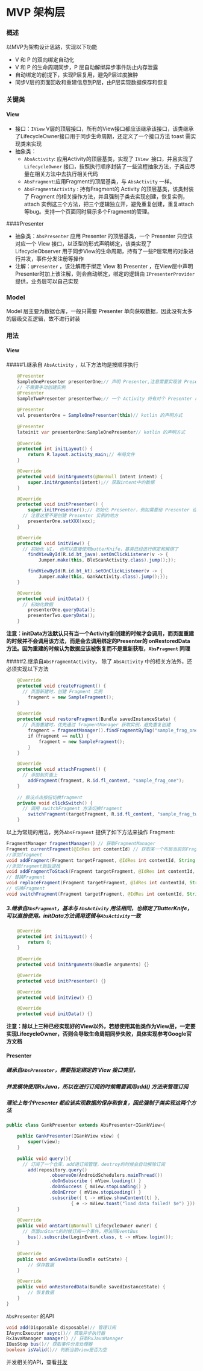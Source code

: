 # MVP 架构层

### 概述

以MVP为架构设计思路，实现以下功能

- V 和 P 的双向绑定自动化
- V 和 P 的生命周期同步，P 层自动解绑异步事件防止内存泄露
- 自动绑定的前提下，实现P层复用，避免P层过度臃肿
- 同步V层的页面回收和重建信息到P层，由P层实现数据保存和恢复

### 关键类

#### View

- 接口：`IView`  V层的顶层接口，所有的View接口都应该继承该接口，该类继承了LifecycleOwner接口用于同步生命周期，还定义了一个接口方法 toast 需实现类来实现
- 抽象类：
  - `AbsActivity`: 应用Activity的顶层基类，实现了 `IView `接口，并且实现了 `LifecycleOwner` 接口，按照执行顺序封装了一些流程抽象方法，子类应尽量在相关方法中去执行相关代码
  - `AbsFragment`:应用Fragment的顶层基类，与 `AbsActivity` 一样。
  - `AbsFragmentActivity` : 持有Fragment的 Activity 的顶层基类，该类封装了 Fragment 的相关操作方法，并且强制子类去实现创建，恢复实例，attach 实例这三个方法，把三个逻辑独立开，避免重复创建，重复attach等bug。支持一个页面同时展示多个Fragment的管理。

####Presenter

- 抽象类：`AbsPresenter` 应用 Presenter 的顶层基类，一个 Presenter 只应该对应一个 View 接口，以泛型的形式声明绑定，该类实现了 LifecycleObserver 用于同步View的生命周期，持有了一些P层常用的对象进行并发，事件分发注册等操作
- 注解：`@Presenter` ，该注解用于绑定 View 和 Presenter ，在View层中声明Presenter时加上该注解，则会自动绑定，绑定的逻辑由 `IPresenterProvider` 提供，业务层可以自己实现

### Model

Model 层主要为数据仓库，一般只需要 Presenter 单向获取数据，因此没有太多的层级交互逻辑，故不进行封装

### 用法

#### View

#####1.继承自 `AbsActivity` ，以下方法均是按顺序执行

```java
    @Presenter
    SampleOnePresenter presenterOne;// 声明 Presenter,注意需要实现该 Presenter 绑定的 View 接口
	// 不需要手动创建实例
	@Presenter
	SampleTwoPresenter presenterTwo;// 一个 Activity 持有对个 Presenter 时，也只需要正常声明
	
	@Presenter
	val presenterOne = SampleOnePresenter(this)// kotlin 的声明方式
      
	@Presenter
	lateinit var presenterOne:SampleOnePresenter// kotlin 的声明方式
      
    @Override
    protected int initLayout() {
        return R.layout.activity_main;// 布局文件
    }

    @Override
    protected void initArguments(@NonNull Intent intent) {
        super.initArguments(intent);// 获取intent中的数据
    }

    @Override
    protected void initPresenter() {
        super.initPresenter();// 初始化 Presenter，例如需要给 Presenter 设置某些参数
      // 注意这里不是创建 Presenter 实例的地方
      	presenterOne.setXXX(xxx);
    }

    @Override
    protected void initView() {
      // 初始化 UI， 也可以直接使用butterKnife，基类已经进行绑定和解绑了
        findViewById(R.id.bt_java).setOnClickListener(v -> {
            Jumper.make(this, BleScanActivity.class).jump();});

        findViewById(R.id.bt_kt).setOnClickListener(v -> {
            Jumper.make(this, GankActivity.class).jump();});
    }

    @Override
    protected void initData() {
      // 初始化数据
        presenterOne.queryData();
      	presenterTwo.queryData();
    }
```

**注意：initData方法默认只有当一个Activity新创建的时候才会调用，而页面重建的时候并不会调用该方法，而是会去调用绑定的Presenter的 onRestoredData 方法。因为重建的时候认为数据应该被恢复而不是重新获取，`AbsFragment` 同理**



#####2.继承自`AbsFragmentActivity`， 除了 `AbsActivity` 中的相关方法外，还必须实现以下方法

```java
    @Override
    protected void createFragment() {
      // 页面新建时，创建 Fragment 实例
        fragment = new SampleFragment();
    }

    @Override
    protected void restoreFragment(Bundle savedInstanceState) {
      // 页面重建时，优先通过 fragmentManager 获取实例，避免重复创建
		fragment = fragmentManager().findFragmentByTag("sample_frag_one");
      	if（fragment == null) {
            fragment = new SampleFragment();
        }
    }

    @Override
    protected void attachFragment() {
      // 添加到页面上
		addFragment(fragment, R.id.fl_content, "sample_frag_one");
    }
	
	// 假设点击按钮切换fragment
	private void clickSwitch() {
      // 调用 switchFragment 方法切换fragment
        switchFragment(targetFragment, R.id.fl_content, "sample_frag_two")
    }
```

以上为常规的用法，另外`AbsFragment` 提供了如下方法来操作 Fragment:

```Java
FragmentManager fragmentManager() // 获取FragmentManager
Fragment currentFragment(@IdRes int contentId) // 获取某一个布局当前的Fragment
//添加fragment
void addFragment(Fragment targetFragment, @IdRes int contentId, String tag)
//添加fragment到后退栈
void addFragmentToStack(Fragment targetFragment, @IdRes int contentId, String tag)
// 替换Fragment
void replaceFragment(Fragment targetFragment, @IdRes int contentId, String tag)
// 切换Fragment
void switchFragment(Fragment targetFragment, @IdRes int contentId, String tag)
```



##### 3.继承自`AbsFragment`，基本与 `AbsActivity` 用法相同，也绑定了ButterKnife，可以直接使用。initData方法调用逻辑与`AbsActivity`一致

```java
    @Override
    protected int initLayout() {
        return 0;
    }
    
    @Override
    protected void initArguments(Bundle arguments) {}

    @Override
    protected void initPresenter() {}     

    @Override
    protected void initView() {}

    @Override
    protected void initData() {}
```



**注意：除以上三种已经实现好的View以外，若想使用其他类作为View层，一定要实现LifecycleOwner，否则会导致生命周期同步失败，具体实现参考Google官方文档**



#### Presenter

##### 继承自`AbsPresenter`，需要指定绑定的 View 接口类型，

##### 并发模块使用RxJava，所以在进行订阅的时候需要调用add() 方法来管理订阅

##### 理论上每个Presenter 都应该实现数据的保存和恢复，因此强制子类实现这两个方法

```Java
public class GankPresenter extends AbsPresenter<IGankView>{

    public GankPresenter(IGankView view) {
        super(view);
    }
  
  	public void query(){
      // 订阅了一个仓库，add进订阅管理，destroy的时候会自动解除订阅
        add(repository.query()
                .observeOn(AndroidSchedulers.mainThread())
                .doOnSubscribe { mView.loading() }
                .doOnSuccess { mView.stopLoading() }
                .doOnError { mView.stopLoading() }
                .subscribe({ t -> mView.showContent(t) },
                        { e -> mView.toast("load data failed! $e") }))
    }
  
    @Override
    public void onStart(@NonNull LifecycleOwner owner) {
      // 页面onStart的时候订阅一个事件，用法同EventBus
        bus().subscribe(LoginEvent.class, t -> mView.login());
    }

    @Override
    public void onSaveData(Bundle outState) {
        // 保存数据
    }

    @Override
    public void onRestoredData(Bundle savedInstanceState) {
		// 恢复数据
    }
}
```

`AbsPresenter` 的API

```Java
void add(Disposable disposable)// 管理订阅
IAsyncExecutor async()// 获取异步执行器
RxJavaManager manager() // 获取RxJavaManager
IBusStop bus()// 获取事件分发处理器
boolean isValid()// 判断当前view是否为空
```

并发相关的API，查看[并发](./async.md)